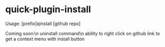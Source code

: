 # quick-plugin-install
Usage: [prefix]qinstall [github repo]

Coming soon:\n 
  uninstall command\n
  ability to right click on github link to get a context menu with install button
